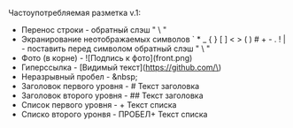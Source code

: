 Частоупотребляемая разметка v.1:
+ Перенос строки - обратный слэш " \\ "
+ Экранирование неотображаемых символов ` * _ { } [ ] < > ( ) # + - . ! \| - поставить перед символом обратный слэш " \\ "
+ Фото (в корне) - \!\[Подпись к фото\]\(front.png\)
+ Гиперссылка - \[Видимый текст\]\(https://github.com/\)
+ Неразрывный пробел - &amp;nbsp;
+ Заголовок первого уровня - # Текст заголовка
+ Заголовок второго уровня - ## Текст заголовка
+ Список первого уровня - + Текст списка
+ Списко второго уронвя - ПРОБЕЛ+ Текст списка
